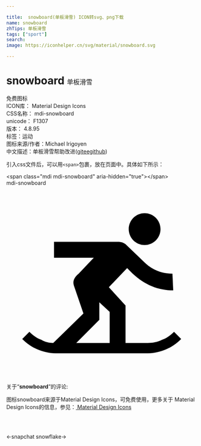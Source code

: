 ```yaml
---

title:  snowboard(单板滑雪) ICON转svg、png下载
name: snowboard
zhTips: 单板滑雪
tags: ["sport"]
search: 
image: https://iconhelper.cn/svg/material/snowboard.svg

---
```


# snowboard  <small style="font-size: 60%;font-weight: 100">单板滑雪</small>


<div class="detail-page">
<p>
<span><span class="badge-success badge">免费图标</span> </span>
<br/>
<span>
ICON库：
<span class="badge-secondary badge">Material Design Icons</span> 
</span>
<br/>
<span>
CSS名称：
<span class="badge-secondary badge">mdi-snowboard</span> 
</span>
<br/>
<span>
unicode：
<span class="badge-secondary badge">F1307</span> 
<copy-btn content='F1307' btn-title=""></copy-btn>
<copy-btn :content='String.fromCodePoint(parseInt("F1307", 16))' btn-title="复制U"></copy-btn>
</span>
<br/>
<span>
版本：
<span class="badge-secondary badge">4.8.95</span> 
</span><br/><span>标签：<span class="badge-light badge"><router-link to="/tags/sport.html">运动</router-link></span></span>
<br/>
<span>图标来源/作者：<span class="badge-light badge">Michael Irigoyen</span></span> 
<br/>
<span class="zh-detail">中文描述：<span class="badge-primary badge">单板滑雪</span><span class="help-link"><span>帮助改进</span>(<a href="https://gitee.com/liuwave/icon-helper/edit/master/json/material/snowboard.json" target="_blank" rel="noopener noreferrer">gitee</a><a href="https://github.com/liuwave/icon-helper/edit/master/json/material/snowboard.json" target="_blank" rel="noopener noreferrer">github</a></span>)</span><br/>
</p>
</div>
<div class="alert alert-dark">
  <i class="mdi mdi-snowboard mdi-48px"></i>
  <i class="mdi mdi-snowboard mdi-36px"></i>
  <i class="mdi mdi-snowboard mdi-24px"></i>
  <i class="mdi mdi-snowboard mdi-18px"></i>
</div>
<div>
  <p>引入css文件后，可以用<code>&lt;span&gt;</code>包裹，放在页面中。具体如下所示：    
  </p>
  <div class="alert alert-primary" style="font-size: 14px">
    &lt;span class="mdi mdi-snowboard" aria-hidden="true"&gt;&lt;/span&gt;
    <copy-btn content='<span class="mdi mdi-snowboard" aria-hidden="true"></span>'></copy-btn>
  </div>
  <div class="alert alert-secondary">
    <i class="mdi mdi-snowboard"
    style="font-size: 24px"
    aria-hidden="true"></i> mdi-snowboard
    <copy-btn content="mdi-snowboard" btn-title="复制图标名称"></copy-btn>
  </div>
</div>
<div id="svg" class="svg-wrap">
<svg xmlns="http://www.w3.org/2000/svg" viewBox="0 0 24 24"><path d="M15.4 5.4C15.4 4.3 16.3 3.4 17.4 3.4C18.5 3.4 19.4 4.3 19.4 5.4C19.4 6.5 18.5 7.4 17.4 7.4C16.3 7.4 15.4 6.5 15.4 5.4M22 19.2C21.4 19.8 20.8 20.2 20.1 20.5C19.4 20.8 18.6 21 17.8 21H6.2C5.4 21 4.6 20.8 3.9 20.5C3.2 20.2 2.6 19.8 2 19.2L2.9 18.3C3.3 18.7 3.8 19.1 4.4 19.3C4.9 19.6 5.4 19.7 5.9 19.7L9.7 16L8.5 12.5C8.3 11.9 8.6 11.4 9.1 11L11 9H6V7H14C14.5 7 14.7 7.1 15 7.3L17.3 9.5C18.3 10.5 19.5 11 20.9 11L21 13.1C19.1 13.1 17.4 12.4 15.9 11L15.2 10.3L12.9 12.7L15 15V19.7H17.8C18.4 19.7 19 19.6 19.6 19.3C20.2 19.1 20.7 18.7 21.1 18.3L22 19.2M8.8 19.7H13V15.8L11.7 14.6V16.8L8.8 19.7Z" /></svg>
</div>
<detail full-name='mdi-snowboard'></detail>
<div class="icon-detail__container">
<p>关于“<b>snowboard</b>”的评论:</p>
</div>
<Vssue title="关于“snowboard”的评论" />    
<div><p>图标snowboard来源于Material Design Icons，可免费使用，更多关于 Material Design Icons的信息，参见：<a target="_blank" href="https://iconhelper.cn/material.html"> Material Design Icons</a>
</p></div>

<div style="padding:2rem 0 " class="page-nav"><p class="inner"><span class="prev">←<router-link to="/icon/snapchat.html">snapchat</router-link></span> <span class="next"><router-link to="/icon/snowflake.html">snowflake</router-link>→</span></p></div>

